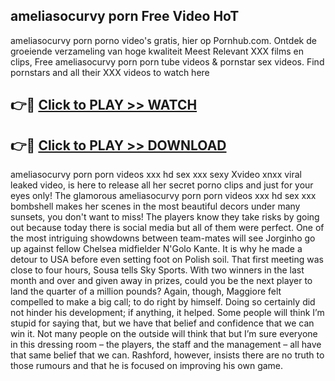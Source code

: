## ameliasocurvy porn Free Video HoT 

ameliasocurvy porn porno video's gratis, hier op Pornhub.com. Ontdek de groeiende verzameling van hoge kwaliteit Meest Relevant XXX films en clips,
Free ameliasocurvy porn porn tube videos & pornstar sex videos. Find pornstars and all their XXX videos to watch here


## 👉🔴 [Click to PLAY >> WATCH](http://us.freeplayer.one?title=ameliasocurvy_porn&ref=16D)

## 👉🔴 [Click to PLAY >> DOWNLOAD](http://us.freeplayer.one?title=ameliasocurvy_porn&ref=16D)


ameliasocurvy porn porn videos xxx hd sex xxx sexy Xvideo xnxx viral leaked video, is here to release all her secret porno clips and just for your eyes only! The glamorous ameliasocurvy porn porn videos xxx hd sex xxx bombshell makes her scenes in the most beautiful decors under many sunsets, you don't want to miss! The players know they take risks by going out because today there is social media but all of them were perfect. One of the most intriguing showdowns between team-mates will see Jorginho go up against fellow Chelsea midfielder N'Golo Kante. It is why he made a detour to USA before even setting foot on Polish soil. That first meeting was close to four hours, Sousa tells Sky Sports. With two winners in the last month and over and given away in prizes, could you be the next player to land the quarter of a million pounds? Again, though, Maggiore felt compelled to make a big call; to do right by himself. Doing so certainly did not hinder his development; if anything, it helped. Some people will think I’m stupid for saying that, but we have that belief and confidence that we can win it. Not many people on the outside will think that but I’m sure everyone in this dressing room – the players, the staff and the management – all have that same belief that we can. Rashford, however, insists there are no truth to those rumours and that he is focused on improving his own game.